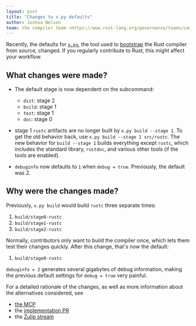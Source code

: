 ```yaml
---
layout: post
title: "Changes to x.py defaults"
author: Joshua Nelson
team: the compiler team <https://www.rust-lang.org/governance/teams/compiler>
---
```


Recently, the defaults for [`x.py`], the tool used to [bootstrap] the Rust compiler from source, changed. If you regularly contribute to Rust, this might affect your workflow.

## What changes were made?

- The default stage is now dependent on the subcommand:
  + `dist`: stage 2
  + `build`: stage 1
  + `test`: stage 1
  + `doc`: stage 0

- stage 1 `rustc` artifacts are no longer built by `x.py build --stage 1`. To get the old behavior back, use `x.py build --stage 1 src/rustc`. The new behavior for `build --stage 1` builds everything except `rustc`, which includes the standard library, `rustdoc`, and various other tools (if the tools are enabled).

- `debuginfo` now defaults to `1` when `debug = true`. Previously, the default was 2.

## Why were the changes made?

Previously, `x.py build` would build `rustc` three separate times:

1. `build/stage0-rustc`
2. `build/stage1-rustc`
3. `build/stage2-rustc`

Normally, contributors only want to build the compiler once, which lets them test their changes quickly. After this change, that's now the default:

1. `build/stage0-rustc`

`debuginfo = 2` generates several gigabytes of debug information,
making the previous default settings for `debug = true` very painful.

For a detailed rationale of the changes, as well as more information about the alternatives considered, see

- [the MCP]
- the [implementation PR]
- the [Zulip stream]

[`x.py`]: https://rustc-dev-guide.rust-lang.org/building/how-to-build-and-run.html#what-is-xpy
[bootstrap]: https://rustc-dev-guide.rust-lang.org/building/bootstrapping.html
[the MCP]: https://github.com/rust-lang/compiler-team/issues/326
[implementation PR]: https://github.com/rust-lang/rust/pull/73964
[Zulip stream]: https://rust-lang.zulipchat.com/#narrow/stream/233931-xxx/topic/Use.20sane.20defaults.20in.20x.py.20compiler-team.23326
